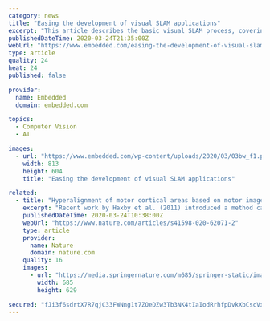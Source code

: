 ```yaml
---
category: news
title: "Easing the development of visual SLAM applications"
excerpt: "This article describes the basic visual SLAM process, covering the modules and the algorithms involved in object recognition and tracking and error correction. The advantages of offloading the SLAM computation and functionality to dedicated DSPs are discussed and the CEVA-SLAM SDK development kit is used as an illustration of the benefits that ..."
publishedDateTime: 2020-03-24T21:35:00Z
webUrl: "https://www.embedded.com/easing-the-development-of-visual-slam-applications/"
type: article
quality: 24
heat: 24
published: false

provider:
  name: Embedded
  domain: embedded.com

topics:
  - Computer Vision
  - AI

images:
  - url: "https://www.embedded.com/wp-content/uploads/2020/03/03bw_f1.png"
    width: 813
    height: 604
    title: "Easing the development of visual SLAM applications"

related:
  - title: "Hyperalignment of motor cortical areas based on motor imagery during action observation"
    excerpt: "Recent work by Haxby et al. (2011) introduced a method called Hyperalignment that explored neural activity in ventral temporal cortex during object recognition and demonstrated the ability to align individual patterns of brain activity into a common high dimensional space to facilitate Between Subject Classification (BSC). Here we examined BSC ..."
    publishedDateTime: 2020-03-24T10:38:00Z
    webUrl: "https://www.nature.com/articles/s41598-020-62071-2"
    type: article
    provider:
      name: Nature
      domain: nature.com
    quality: 16
    images:
      - url: "https://media.springernature.com/m685/springer-static/image/art%3A10.1038%2Fs41598-020-62071-2/MediaObjects/41598_2020_62071_Fig1_HTML.png"
        width: 685
        height: 629

secured: "fJi3f6sdrtX7R7qjC33FWNng1t7ZOeDZw3Tb3NK4tIaIodRrhfpDvkXbCscVxeSOY2fBt0rPr9JggHFMIf0+4045oxMSTAZbZFZBSEkx0wpvnWMBKPuSUR48aSNyr8IllNNvw+bIR8HlUQY0vVMjted5dR0VhqSTdso+Q/Yq/saVYZhZsfMEgPXL6dXfB7m/Osd0LyhFpNCavYT0EZgL20h6KbBvgDjMKMOP9TRL56IDw7rIh2lqWgNN6mzsegv+vde2R2KSi+ZmwAiI86EjDcYfkmQG/WIKDK0AvquAyJh9a3J5CAdzdIPOhd5qZ8xu3EvgifpHh2E/a4+Ho/j6Xu0Kxq6RDk9Pc4TFhEP4O3VgshHveoL5D/F7P43fOy2vmq4AMSoQGK0ADGZZjVkOlyYi3PLrk6MXMfdB60OtBi0ggZvm6lNspc8hg+XRkRL20lDRTuDrAO+1C2QF3VhwSsuM3wkHBZUHISuH//CaQpg=;Q+/2hQ1g+CIQ7t5BZJEqZw=="
---
```


